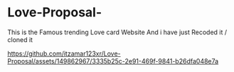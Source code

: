 # Love-Proposal-
This is the Famous trending Love card Website And i have just Recoded it / cloned it 


https://github.com/itzamar123xr/Love-Proposal/assets/149862967/3335b25c-2e91-469f-9841-b26dfa048e7a

